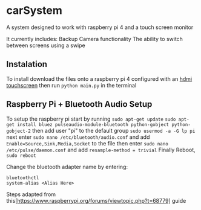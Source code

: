 # carSystem

A system designed to work with raspberry pi 4 and a touch screen monitor

It currently includes:
  Backup Camera functionality
  The ability to switch between screens using a swipe
  
## Instalation
To install download the files onto a raspberry pi 4 configured with an [hdmi touchscreen](https://www.amazon.com/Elecrow-Capacitive-interface-Supports-Raspberry/dp/B07FDYXPT7/ref=asc_df_B07FDYXPT7/?tag=hyprod-20&linkCode=df0&hvadid=319216790773&hvpos=1o4&hvnetw=g&hvrand=834440554194434038&hvpone=&hvptwo=&hvqmt=&hvdev=c&hvdvcmdl=&hvlocint=&hvlocphy=&hvtargid=pla-624150239484&psc=1)
then run
```python main.py```
in the terminal

## Raspberry Pi + Bluetooth Audio Setup
To setup the raspberry pi start by running
```sudo apt-get update```
```sudo apt-get install bluez pulseaudio-module-bluetooth python-gobject python-gobject-2```
then add user "pi" to the default group
```sudo usermod -a -G lp pi```
next enter
```sudo nano /etc/bluetooth/audio.conf```
and add ```Enable=Source,Sink,Media,Socket``` to the file
then enter
```sudo nano /etc/pulse/daemon.conf```
and add ```resample-method = trivial```
Finally Reboot, ```sudo reboot```

Change the bluetooth adapter name by entering:
```
bluetoothctl
system-alias <Alias Here>
```
Steps adapted from this[https://www.raspberrypi.org/forums/viewtopic.php?t=68779] guide
